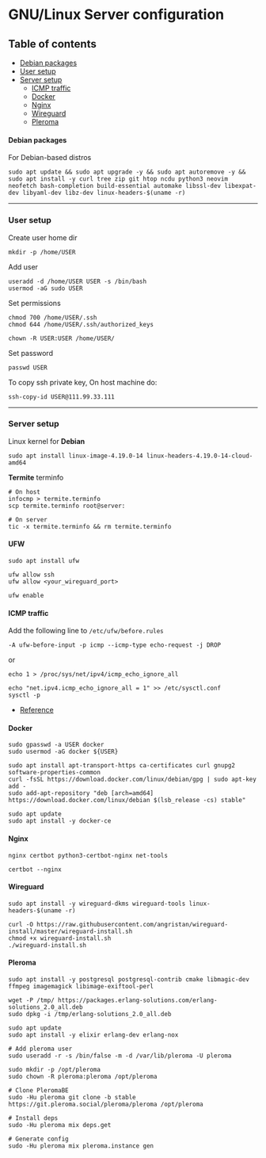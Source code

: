 # GNU/Linux Server configuration


## Table of contents
- [Debian packages](#debian-packages)
- [User setup](#user-setup)
- [Server setup](#server-setup)
  - [ICMP traffic](#icmp-traffic)
  - [Docker](#docker)
  - [Nginx](#nginx)
  - [Wireguard](#wireguard)
  - [Pleroma](#pleroma)

#### Debian packages

For Debian-based distros

```
sudo apt update && sudo apt upgrade -y && sudo apt autoremove -y && sudo apt install -y curl tree zip git htop ncdu python3 neovim neofetch bash-completion build-essential automake libssl-dev libexpat-dev libyaml-dev libz-dev linux-headers-$(uname -r)
```

---
### User setup

Create user home dir
```
mkdir -p /home/USER
```

Add user
```
useradd -d /home/USER USER -s /bin/bash
usermod -aG sudo USER
```

Set permissions
```
chmod 700 /home/USER/.ssh
chmod 644 /home/USER/.ssh/authorized_keys

chown -R USER:USER /home/USER/
```

Set password
```
passwd USER
```

To copy ssh private key,
On host machine do:
```
ssh-copy-id USER@111.99.33.111
```

---
### Server setup

Linux kernel for **Debian**
```
sudo apt install linux-image-4.19.0-14 linux-headers-4.19.0-14-cloud-amd64
```

**Termite** terminfo
```
# On host
infocmp > termite.terminfo
scp termite.terminfo root@server:

# On server
tic -x termite.terminfo && rm termite.terminfo
```

#### UFW

```
sudo apt install ufw

ufw allow ssh
ufw allow <your_wireguard_port>

ufw enable
```



#### ICMP traffic

Add the following line to `/etc/ufw/before.rules`
```
-A ufw-before-input -p icmp --icmp-type echo-request -j DROP
```

or

```
echo 1 > /proc/sys/net/ipv4/icmp_echo_ignore_all

echo "net.ipv4.icmp_echo_ignore_all = 1" >> /etc/sysctl.conf
sysctl -p
```

- [Reference](https://xakinfo.ru/os/kak-ubrat-opredelenie-tunnelja-dvustoronnij-ping-v-vpn/)

#### Docker
```
sudo gpasswd -a USER docker
sudo usermod -aG docker ${USER}

sudo apt install apt-transport-https ca-certificates curl gnupg2 software-properties-common
curl -fsSL https://download.docker.com/linux/debian/gpg | sudo apt-key add -
sudo add-apt-repository "deb [arch=amd64] https://download.docker.com/linux/debian $(lsb_release -cs) stable"

sudo apt update
sudo apt install -y docker-ce
```

#### Nginx

```
nginx certbot python3-certbot-nginx net-tools

certbot --nginx
```

#### Wireguard

```
sudo apt install -y wireguard-dkms wireguard-tools linux-headers-$(uname -r)

curl -O https://raw.githubusercontent.com/angristan/wireguard-install/master/wireguard-install.sh
chmod +x wireguard-install.sh
./wireguard-install.sh
```


#### Pleroma
```
sudo apt install -y postgresql postgresql-contrib cmake libmagic-dev ffmpeg imagemagick libimage-exiftool-perl

wget -P /tmp/ https://packages.erlang-solutions.com/erlang-solutions_2.0_all.deb
sudo dpkg -i /tmp/erlang-solutions_2.0_all.deb

sudo apt update
sudo apt install -y elixir erlang-dev erlang-nox

# Add pleroma user
sudo useradd -r -s /bin/false -m -d /var/lib/pleroma -U pleroma

sudo mkdir -p /opt/pleroma
sudo chown -R pleroma:pleroma /opt/pleroma

# Clone PleromaBE
sudo -Hu pleroma git clone -b stable https://git.pleroma.social/pleroma/pleroma /opt/pleroma

# Install deps
sudo -Hu pleroma mix deps.get

# Generate config
sudo -Hu pleroma mix pleroma.instance gen
```
